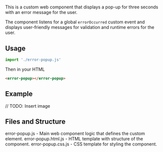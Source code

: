 # <error-popup>
This is a custom web component that displays a pop-up for three seconds with an error message for the user.

The component listens for a global `errorOccurred` custom event and displays user-friendly messages for validation and runtime errors for the user.

## Usage
```javascript
import './error-popup.js'
```

Then in your HTML

```html
<error-popup></error-popup>
```

## Example 
// TODO: Insert image

## Files and Structure
error-popup.js - Main web component logic that defines the custom element.
error-popup.html.js - HTML template with structure of the component.
error-popup.css.js - CSS template for styling the component.